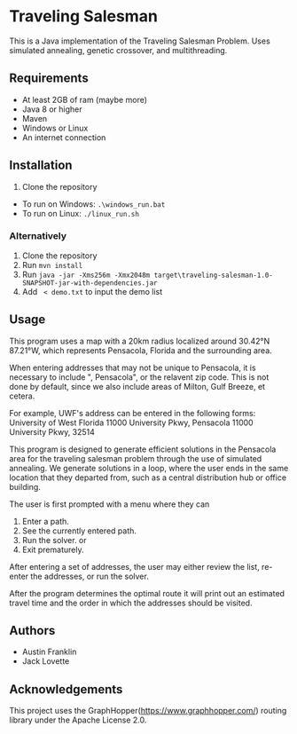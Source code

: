 # Traveling Salesman

This is a Java implementation of the Traveling Salesman Problem.
Uses simulated annealing, genetic crossover, and multithreading.

## Requirements

- At least 2GB of ram (maybe more)
- Java 8 or higher
- Maven
- Windows or Linux
- An internet connection

## Installation

1. Clone the repository
- To run on Windows: `.\windows_run.bat`
- To run on Linux: `./linux_run.sh`

### Alternatively
1. Clone the repository
2. Run `mvn install`
3. Run `java -jar -Xms256m -Xmx2048m target\traveling-salesman-1.0-SNAPSHOT-jar-with-dependencies.jar`
4. Add ` < demo.txt` to input the demo list

## Usage
This program uses a map with a 20km radius localized around 30.42°N 87.21°W, 
which represents Pensacola, Florida and the surrounding area.
 
When entering addresses that may not be unique to Pensacola, 
it is necessary to include ", Pensacola", or the relavent zip code.
This is not done by default, since we also include areas of Milton, Gulf Breeze,
et cetera.

For example, UWF's address can be entered in the following forms:
University of West Florida
11000 University Pkwy, Pensacola
11000 University Pkwy, 32514


This program is designed to generate efficient solutions in the Pensacola area 
for the traveling salesman problem through the use of simulated annealing. 
We generate solutions in a loop, where the user ends in the same location that 
they departed from, such as a central distribution hub or office building.

The user is first prompted with a menu where they can 
1. Enter a path.
2. See the currently entered path.
3. Run the solver.
or
4. Exit prematurely.

After entering a set of addresses, the user may either review the list, 
re-enter the addresses, or run the solver.

After the program determines the optimal route it will print out an estimated
travel time and the order in which the addresses should be visited.

## Authors

- Austin Franklin
- Jack Lovette

## Acknowledgements
This project uses the GraphHopper(https://www.graphhopper.com/) routing library under the Apache License 2.0.